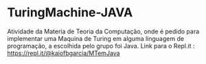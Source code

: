 # TuringMachine-JAVA
Atividade da Materia de Teoria da Computação, onde é pedido para implementar uma Maquina de Turing em alguma linguagem de programação, a escolhida pelo grupo foi Java.
Link para o Repl.it : https://repl.it/@kaiofbgarcia/MTemJava
